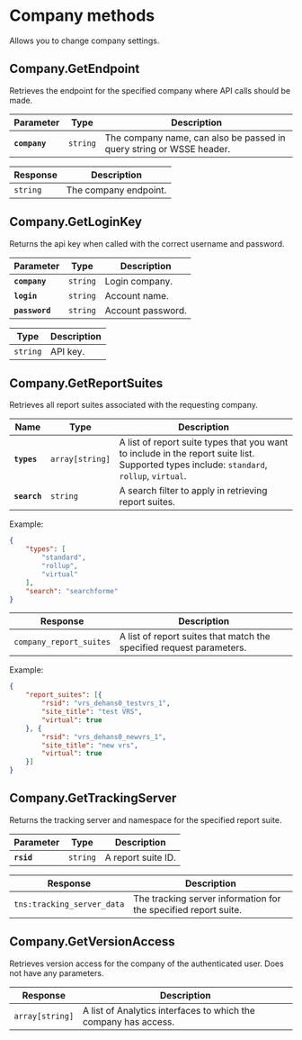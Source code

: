 # Company methods

Allows you to change company settings.

## Company.GetEndpoint

Retrieves the endpoint for the specified company where API calls should be made.

|Parameter|Type|Description|
|----|----|-----------|
|**`company`** |`string` |The company name, can also be passed in query string or WSSE header.|

|Response|Description|
|----|-----------|
|`string` |The company endpoint.|

## Company.GetLoginKey

Returns the api key when called with the correct username and password.

|Parameter|Type|Description|
|----|----|-----------|
|**`company`** |`string` |Login company.|
|**`login`** |`string` |Account name.|
|**`password`** |`string` |Account password.|

|Type|Description|
|----|-----------|
|``string`` |API key.|

## Company.GetReportSuites

Retrieves all report suites associated with the requesting company.

|Name|Type|Description|
|----|----|-----------|
|**`types`** |`array[string]` |A list of report suite types that you want to include in the report suite list. Supported types include: `standard`, `rollup`, `virtual`.|
|**`search`** |`string` |A search filter to apply in retrieving report suites.|

Example:

```json
{
    "types": [
        "standard",
        "rollup",
        "virtual"
    ],
    "search": "searchforme"
}
```

|Response|Description|
|----|-----------|
|`company_report_suites` |A list of report suites that match the specified request parameters.|

Example:

```json
{
    "report_suites": [{
        "rsid": "vrs_dehans0_testvrs_1",
        "site_title": "test VRS",
        "virtual": true
    }, {
        "rsid": "vrs_dehans0_newvrs_1",
        "site_title": "new vrs",
        "virtual": true
    }]
}
```

## Company.GetTrackingServer

Returns the tracking server and namespace for the specified report suite.

|Parameter|Type|Description|
|----|----|-----------|
|**`rsid`** |`string` |A report suite ID.|

|Response|Description|
|----|-----------|
|`tns:tracking_server_data` |The tracking server information for the specified report suite.|

## Company.GetVersionAccess

Retrieves version access for the company of the authenticated user. Does not have any parameters.

|Response|Description|
|----|-----------|
|``array[string]`` |A list of Analytics interfaces to which the company has access.|
